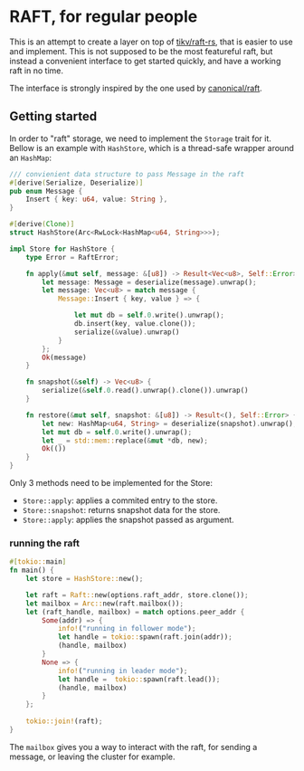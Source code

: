 # RAFT, for regular people

This is an attempt to create a layer on top of
[tikv/raft-rs](https://github.com/tikv/raft-rs), that is easier to use and
implement. This is not supposed to be the most featureful raft, but instead a
convenient interface to get started quickly, and have a working raft in no
time.

The interface is strongly inspired by the one used by [canonical/raft](https://github.com/canonical/raft).

## Getting started

In order to "raft" storage, we need to implement the `Storage` trait for it.
Bellow is an example with `HashStore`, which is a thread-safe wrapper around an
`HashMap`:

```rust
/// convienient data structure to pass Message in the raft
#[derive(Serialize, Deserialize)]
pub enum Message {
    Insert { key: u64, value: String },
}

#[derive(Clone)]
struct HashStore(Arc<RwLock<HashMap<u64, String>>>);

impl Store for HashStore {
    type Error = RaftError;

    fn apply(&mut self, message: &[u8]) -> Result<Vec<u8>, Self::Error> {
        let message: Message = deserialize(message).unwrap();
        let message: Vec<u8> = match message {
            Message::Insert { key, value } => {

                let mut db = self.0.write().unwrap();
                db.insert(key, value.clone());
                serialize(&value).unwrap()
            }
        };
        Ok(message)
    }

    fn snapshot(&self) -> Vec<u8> {
        serialize(&self.0.read().unwrap().clone()).unwrap()
    }

    fn restore(&mut self, snapshot: &[u8]) -> Result<(), Self::Error> {
        let new: HashMap<u64, String> = deserialize(snapshot).unwrap();
        let mut db = self.0.write().unwrap();
        let _ = std::mem::replace(&mut *db, new);
        Ok(())
    }
}
```

Only 3 methods need to be implemented for the Store: 
- `Store::apply`: applies a commited entry to the store.  
- `Store::snapshot`: returns snapshot data for the store. 
- `Store::apply`: applies the snapshot passed as argument.

### running the raft

```rust
#[tokio::main]
fn main() {
    let store = HashStore::new();

    let raft = Raft::new(options.raft_addr, store.clone());
    let mailbox = Arc::new(raft.mailbox());
    let (raft_handle, mailbox) = match options.peer_addr {
        Some(addr) => {
            info!("running in follower mode");
            let handle = tokio::spawn(raft.join(addr));
            (handle, mailbox)
        }
        None => {
            info!("running in leader mode");
            let handle =  tokio::spawn(raft.lead());
            (handle, mailbox)
        }
    };
    
    tokio::join!(raft);
}

```

The `mailbox` gives you a way to interact with the raft, for sending a message, or leaving the cluster for example.

